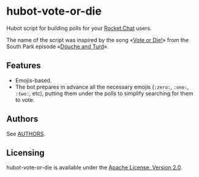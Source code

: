 # hubot-vote-or-die

Hubot script for building polls for your [Rocket.Chat](https://rocket.chat) users.

The name of the script was inspired by the song «[Vote or Die!](http://southpark.wikia.com/wiki/Vote_or_Die!)» from the South Park episode «[Douche and Turd](https://en.wikipedia.org/wiki/Douche_and_Turd)».

## Features

* Emojis-based.
* The bot prepares in advance all the necessary emojis (`:zero:`, `:one:`, `:two:`, etc), putting them under the polls to simplify searching for them to vote.

## Authors

See [AUTHORS](AUTHORS.md).

## Licensing

hubot-vote-or-die is available under the [Apache License, Version 2.0](LICENSE).

